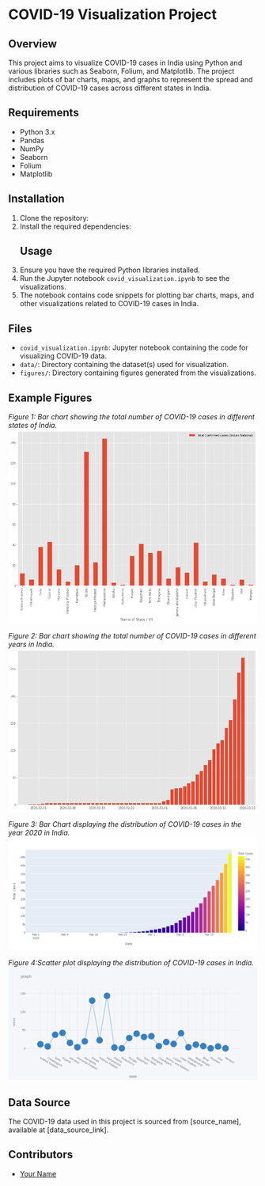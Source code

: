 # COVID-19 Visualization Project

## Overview
This project aims to visualize COVID-19 cases in India using Python and various libraries such as Seaborn, Folium, and Matplotlib. The project includes plots of bar charts, maps, and graphs to represent the spread and distribution of COVID-19 cases across different states in India.

## Requirements
- Python 3.x
- Pandas
- NumPy
- Seaborn
- Folium
- Matplotlib

## Installation
1. Clone the repository:
2. Install the required dependencies:
   ## Usage
1. Ensure you have the required Python libraries installed.
2. Run the Jupyter notebook `covid_visualization.ipynb` to see the visualizations.
3. The notebook contains code snippets for plotting bar charts, maps, and other visualizations related to COVID-19 cases in India.

## Files
- `covid_visualization.ipynb`: Jupyter notebook containing the code for visualizing COVID-19 data.
- `data/`: Directory containing the dataset(s) used for visualization.
- `figures/`: Directory containing figures generated from the visualizations.

## Example Figures

*Figure 1: Bar chart showing the total number of COVID-19 cases in different states of India.*
![Bar Chart](1.png)

*Figure 2: Bar chart showing the total number of COVID-19 cases in different years in India.*
![Bar Chart](2.png)

*Figure 3: Bar Chart displaying the distribution of COVID-19 cases in the year 2020 in India.*
![Bar Chart](4.png)

*Figure 4:Scatter plot displaying the distribution of COVID-19 cases in India.*
![Scatter Plot](newplot.png)

## Data Source
The COVID-19 data used in this project is sourced from [source_name], available at [data_source_link].

## Contributors
- [Your Name](https://github.com/yourusername)
